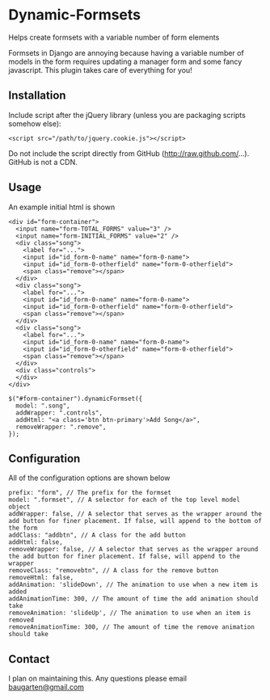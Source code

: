 Dynamic-Formsets
================

Helps create formsets with a variable number of form elements

Formsets in Django are annoying because having a variable number of models in the form requires updating a manager form and some fancy javascript.
This plugin takes care of everything for you!

## Installation
Include script after the jQuery library (unless you are packaging scripts somehow else):

    <script src="/path/to/jquery.cookie.js"></script>
Do not include the script directly from GitHub (http://raw.github.com/...). GitHub is not a CDN.

## Usage

An example initial html is shown

    <div id="form-container">
      <input name="form-TOTAL_FORMS" value="3" />
      <input name="form-INITIAL_FORMS" value="2" />
      <div class="song">
        <label for="...">
        <input id="id_form-0-name" name="form-0-name">
        <input id="id_form-0-otherfield" name="form-0-otherfield">
        <span class="remove"></span>
      </div>
      <div class="song">
        <label for="...">
        <input id="id_form-0-name" name="form-0-name">
        <input id="id_form-0-otherfield" name="form-0-otherfield">
        <span class="remove"></span>
      </div>
      <div class="song">
        <label for="...">
        <input id="id_form-0-name" name="form-0-name">
        <input id="id_form-0-otherfield" name="form-0-otherfield">
        <span class="remove"></span>
      </div>
      <div class="controls">
      </div>
    </div>

    $("#form-container").dynamicFormset({
      model: ".song",
      addWrapper: ".controls",
      addHtml: "<a class='btn btn-primary'>Add Song</a>", 
      removeWrapper: ".remove",
    });

## Configuration

All of the configuration options are shown below

    prefix: "form", // The prefix for the formset
    model: ".formset", // A selector for each of the top level model object
    addWrapper: false, // A selector that serves as the wrapper around the add button for finer placement. If false, will append to the bottom of the form
    addClass: "addbtn", // A class for the add button
    addHtml: false,
    removeWrapper: false, // A selector that serves as the wrapper around the add button for finer placement. If false, will append to the wrapper
    removeClass: "removebtn", // A class for the remove button  
    removeHtml: false,
    addAnimation: 'slideDown', // The animation to use when a new item is added
    addAnimationTime: 300, // The amount of time the add animation should take
    removeAnimation: 'slideUp', // The animation to use when an item is removed
    removeAnimationTime: 300, // The amount of time the remove animation should take 

## Contact

I plan on maintaining this. Any questions please email <baugarten@gmail.com>
